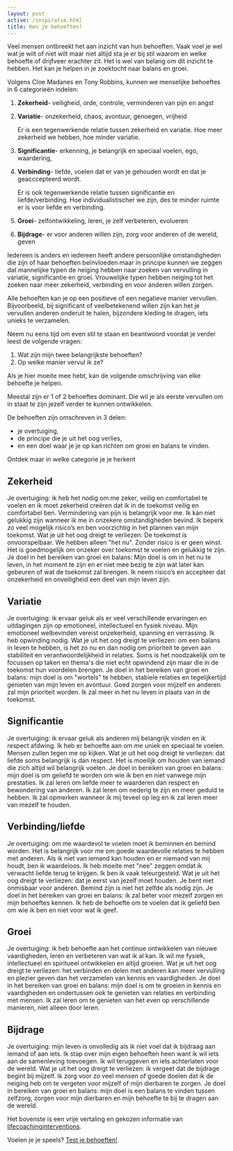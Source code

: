 ```yaml
---
layout: post
active: /inspiratie.html
title: Ken je behoeften!
---
```

Veel mensen ontbreekt het aan inzicht van hun behoeften. Vaak voel je wel wat je wilt of niet wilt maar niet altijd sta je er bij stil waarom en welke behoefte of drijfveer erachter zit. Het is wel van belang om dit inzicht te hebben. Het kan je helpen in je zoektocht naar balans en groei.

Volgens  Cloe Madanes en Tony Robbins, kunnen we menselijke behoeftes in 6 categorieën indelen:

1. **Zekerheid**- veiligheid, orde, controle, verminderen van pijn en angst
1. **Variatie**- onzekerheid, chaos, avontuur, genoegen, vrijheid

   Er is een tegenwerkende relatie tussen zekerheid en variatie. Hoe meer zekerheid we hebben, hoe minder variatie.

1. **Significantie**- erkenning, je belangrijk en speciaal voelen, ego, waardering,
1. **Verbinding**- liefde, voelen dat er van je gehouden wordt en dat je geacccepteerd wordt.

   Er is ook tegenwerkende relatie tussen significantie en liefde/verbinding. Hoe individualistischer  we zijn, des te minder ruimte er is voor liefde en verbinding.

1. **Groei**- zelfontwikkeling, leren, je zelf verbeteren, evolueren
1. **Bijdrage**- er voor anderen willen zijn, zorg voor anderen of de wereld, geven

Iedereen is anders en iedereen heeft andere persoonlijke omstandigheden die zijn of haar behoeften beïnvloeden maar in principe kunnen we zeggen dat mannelijke typen de neiging hebben naar zoeken van vervulling in variatie, significantie en groei. Vrouwelijke typen hebben neiging tot het zoeken naar meer zekerheid, verbinding en voor anderen willen zorgen.

Alle behoeften kan je op een positieve of een negatieve manier vervullen. Bijvoorbeeld, bij significant of veelbetekenend willen zijn kan het je vervullen anderen onderuit te halen, bijzondere kleding te dragen, iets unieks te verzamelen.

Neem nu eens tijd om even stil te staan en beantwoord voordat je verder leest de volgende vragen:
1. Wat zijn mijn twee belangrijkste behoeften?
1. Op welke manier vervul ik ze?

Als je hier moeite mee hebt, kan de volgende omschrijving van elke behoefte je helpen.

Meestal zijn er 1 of 2 behoeftes dominant. Die wil je als eerste vervullen om in staat te zijn jezelf verder te kunnen ontwikkelen.

De behoeften zijn omschreven in 3 delen:
- je overtuiging,
- de principe die je uit het oog verlies,
- en een doel waar je je op kan richten om groei en balans te vinden.

Ontdek maar in welke categorie je je herkent

## Zekerheid
Je overtuiging: ik heb het nodig om me zeker, veilig en comfortabel te voelen en ik moet zekerheid creëren dat ik in de toekomst veilig en comfortabel ben. Vermindering van pijn is belangrijk voor me. Ik kan niet gelukkig zijn wanneer ik me in onzekere omstandigheden bevind. Ik beperk zo veel mogelijk risico’s en ben voorzichtig in het plannen van  mijn toekomst.
Wat je uit het oog dreigt te verliezen:
De toekomst is onvoorspelbaar. We hebben alleen "het nu". Zonder risico is er geen winst. Het is goedmogelijk om onzeker over toekomst te voelen en gelukkig te zijn.
Je doel in het bereiken van groei en balans:
Mijn doel is om in het nu te leven, in het moment te zijn en er niet mee bezig te zijn wat later kan gebeuren of wat de toekomst zal brengen. Ik neem risico’s en accepteer dat onzekerheid en onveiligheid een deel van mijn leven zijn.

## Variatie
Je overtuiging: ik ervaar geluk als er veel verschillende ervaringen en uitdagingen zijn op emotioneel, intellectueel en fysiek niveau. Mijn emotioneel welbevinden vereist onzekerheid, spanning en verrassing. Ik heb opwinding nodig.
Wat je uit het oog dreigt te verliezen: om een balans in leven te hebben, is het zo nu en dan nodig om prioriteit te geven aan stabiliteit en verantwoordelijkheid in relaties. Soms is het noodzakelijk om te focussen op taken en thema's die niet echt opwindend zijn maar  die in de toekomst hun voordelen brengen.
Je doel in het bereiken van groei en balans: mijn doel is om "wortels" te hebben, stabiele relaties en tegelijkertijd genieten van mijn leven en avontuur. Goed zorgen voor mijzelf en anderen zal mijn prioriteit worden. Ik zal meer in het nu leven in plaats van in de toekomst.

## Significantie
Je overtuiging: ik ervaar geluk als anderen mij belangrijk vinden en ik respect afdwing. Ik heb er behoefte aan om me uniek en speciaal te voelen. Mensen zullen tegen me op kijken.
Wat je uit het oog dreigt te verliezen: dat liefde soms belangrijk is dan respect. Het is moeilijk om houden van iemand die zich altijd wil belangrijk voelen.
Je doel in bereiken van groei en balans: mijn doel is om geliefd te worden om wie ik ben en niet vanwege mijn prestaties. Ik zal leren om liefde meer te waarderen dan respect en bewondering van anderen. Ik zal leren om nederig te zijn en meer geduld te hebben. Ik zal opmerken wanneer ik mij teveel op leg en ik zal leren meer van mezelf te houden.

## Verbinding/liefde
Je overtuiging: om me waardevol te voelen moet ik beminnen en bemind worden. Het is belangrijk voor me om goede waardevolle relaties te hebben met anderen. Als ik niet van iemand kan houden en er niemand van mij houdt, ben ik waardeloos. Ik heb moeite met "nee" zeggen omdat ik verwacht liefde terug te krijgen. Ik ben ik vaak teleurgesteld.
Wat je uit het oog dreigt te verliezen: dat je eerst van jezelf moet houden. Je bent niet onmisbaar voor anderen. Bemind zijn is niet het zelfde als nodig zijn.
Je doel in het bereiken van groei en balans: ik zal beter voor mezelf zorgen en mijn behoeftes kennen. Ik heb de behoefte om te voelen dat ik geliefd ben om wie ik ben en niet voor wat ik geef.

## Groei
Je overtuiging: ik heb behoefte aan het continue ontwikkelen van nieuwe vaardigheden, leren en verbeteren van wat ik al kan. Ik wil me fysiek, intellectueel en spiritueel ontwikkelen en altijd groeien.
Wat je uit het oog dreigt te verliezen: het verbinden en delen met anderen kan meer vervulling en plezier geven dan het verzamelen van kennis en vaardigheden.
Je doel in het bereiken van groei en balans: mijn doel is om te groeien in kennis en vaardigheden en ondertussen ook te genieten van relaties en verbinding met mensen. Ik zal leren om te genieten van het even op verschillende manieren, niet alleen door leren.

## Bijdrage
Je overtuiging: mijn leven is onvolledig als ik niet voel dat ik bijdraag aan iemand of aan iets. Ik stap over mijn eigen behoeften heen want ik wil iets aan de samenleving toevoegen. Ik wil teruggeven en iets achterlaten voor de wereld.
Wat je uit het oog dreigt te verliezen: ik vergeet dat de bijdrage begint bij mijzelf. Ik zorg voor zo veel mensen of goede doelen dat ik de neiging heb om te vergeten voor mijzelf of mijn dierbaren te zorgen.
Je doel in bereiken van groei en balans: mijn doel is een balans te vinden tussen zelfzorg, zorgen voor mijn dierbaren en mijn behoefte te bij te dragen aan de wereld.

Het bovenste is een vrije vertaling en gekozen informatie van [lifecoachinginterventions](http://www.lifecoachinginterventions.com/wp-content/uploads/2012/12/Significance-of-Your-Most-Important-Needs.pdf).

Voelen je je speels?
[Test je behoeften!](http://six-human-needs-test.herokuapp.com/)
